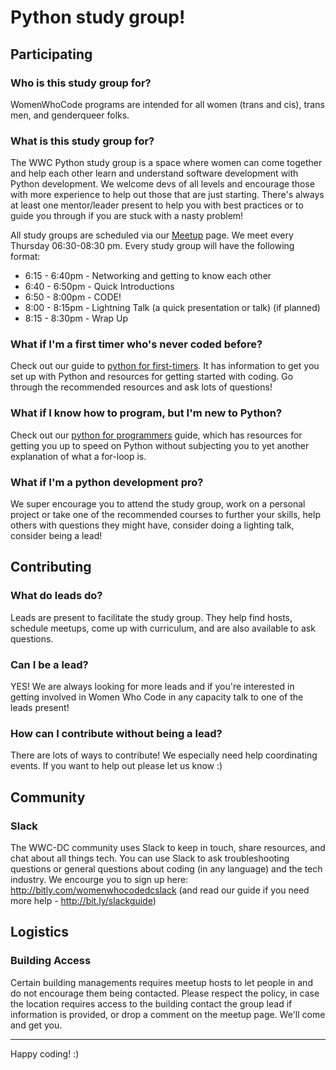 # Python study group!

## Participating

### Who is this study group for?

WomenWhoCode programs are intended for all women (trans and cis), trans men, and genderqueer folks.

### What is this study group for?

The WWC Python study group is a space where women can come together and help each other learn and understand software development with Python development. We welcome devs of all levels and encourage those with more experience to help out those that are just starting. There's always at least one mentor/leader present to help you with best practices or to guide you through if you are stuck with a nasty problem!

All study groups are scheduled via our [Meetup](http://www.meetup.com/Women-Who-Code-DC/) page. We meet every Thursday 06:30-08:30 pm. Every study group will have the following format:

* 6:15 - 6:40pm - Networking and getting to know each other
* 6:40 - 6:50pm - Quick Introductions
* 6:50 - 8:00pm - CODE!
* 8:00 - 8:15pm - Lightning Talk (a quick presentation or talk) (if planned)
* 8:15 - 8:30pm - Wrap Up

### What if I'm a first timer who's never coded before?

Check out our guide to [python for first-timers](first_timers_guide.md). It has information to get you set up with Python and resources for getting started with coding. Go through the recommended resources and ask lots of questions!

### What if I know how to program, but I'm new to Python?

Check out our [python for programmers](python_for_programmers.md) guide, which has resources for getting you up to speed on Python without subjecting you to yet another explanation of what a for-loop is.

### What if I'm a python development pro?

We super encourage you to attend the study group, work on a personal project or take one of the recommended courses to further your skills, help others with questions they might have, consider doing a lighting talk, consider being a lead!

## Contributing

### What do leads do?

Leads are present to facilitate the study group. They help find hosts, schedule meetups, come up with curriculum, and are also available to ask questions.

### Can I be a lead?

YES! We are always looking for more leads and if you're interested in getting involved in Women Who Code in any capacity talk to one of the leads present!

### How can I contribute without being a lead?

There are lots of ways to contribute! We especially need help coordinating events. If you want to help out please let us know :)

## Community

### Slack

The WWC-DC community uses Slack to keep in touch, share resources, and chat about all things tech. You can use Slack to ask troubleshooting questions or general questions about coding (in any language) and the tech industry. We encourge you to sign up here:  http://bitly.com/womenwhocodedcslack (and read our guide if you need more help - http://bit.ly/slackguide)

## Logistics

### Building Access

Certain building managements requires meetup hosts to let people in and do not encourage them being contacted. Please respect the policy, in case the location requires access to the building contact the group lead if information is provided, or drop a comment on the meetup page. We'll come and get you.

---

Happy coding! :)
